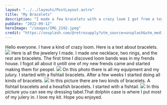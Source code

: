 ```yaml
---
layout: "../../layouts/PostLayout.astro"
title: "My Bracelets"
description: "I made a few bracelets with a crazy loom I got from a toy shop."
pubDate: "2022-09-12"
heroImage: "/images/IMG_2192.jpeg"
credit: "https://unsplash.com/@retrosupply?utm_source=unsplash&utm_medium=referral&utm_content=creditCopyText"
---
```


Hello everyone. I have a kind of crazy loom. Here is a text about bracelets.
![](https://eniseperera-media.s3.eu-west-2.amazonaws.com/images/IMG_2193.jpeg)
Here is all the jewelery I made. I made one necklace, two rings, and the rest are bracelets. The first time I discoved loom bands was in my frends house.
I fogot all about it untill one of my new frends came and started making them for peopel.
![](https://eniseperera-media.s3.eu-west-2.amazonaws.com/images/IMG_2194.jpeg)
On this photo there is all my equipment and my julury. I started with a fishtail bracelets. After a few weeks I started doing all kinds of bracelets.
![](https://eniseperera-media.s3.eu-west-2.amazonaws.com/images/IMG_2197.jpeg)
In this picture there are two kinds of bracelets. A fishtail bracelets and a hexafish bracelets. I started with a fishtail.
![](https://eniseperera-media.s3.eu-west-2.amazonaws.com/images/IMG_2198.jpeg)
In this picture you can see my dressing tabel.That dolphin case is where I put most of my julery in. I love my kit. Hope you enjoyed.
